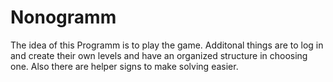 # Nonogramm

The idea of this Programm is to play the game. Additonal things are to log in and create their own levels and have an organized structure in choosing one. Also there are helper signs to make solving easier.


